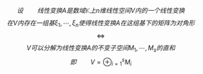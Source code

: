 $$设\qquad 线性变换A是数域\mathbb{K}上n维线性空间V内的一个线性变换$$
$$在V内存在一组基\xi_{1},\cdots,\xi_{n}使得线性变换A在这组基下的矩阵为对角形$$
$$\Leftrightarrow$$
$$V可以分解为线性变换A的不变子空间M_{1},\cdots,M_{s}的直和$$
$$即 \qquad V=\oplus^{s}_{i=1}M_{i}$$